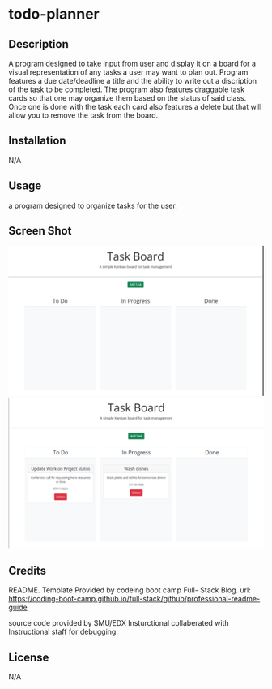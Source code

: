 # todo-planner


## Description
A program designed to take input from user and display it on a board for a visual representation of any tasks a user may want to plan out.  Program features a due date/deadline a title and the ability to write out a discription of the task to be completed.  The program also features draggable task cards so that one may organize them based on the status of said class.  Once one is done with the task each card also features a delete but that will allow you to remove the task from the board.

## Installation
N/A

## Usage
  a program designed to organize tasks for the user.
## Screen Shot
![image](./assets/images/todoplanner1.png)
![image](./assets/images/todoplanner2.png)


## Credits

README. Template Provided by codeing boot camp Full- Stack Blog. url: https://coding-boot-camp.github.io/full-stack/github/professional-readme-guide

source code provided by SMU/EDX Insturctional 
collaberated with Instructional staff for debugging.

## License

N/A

